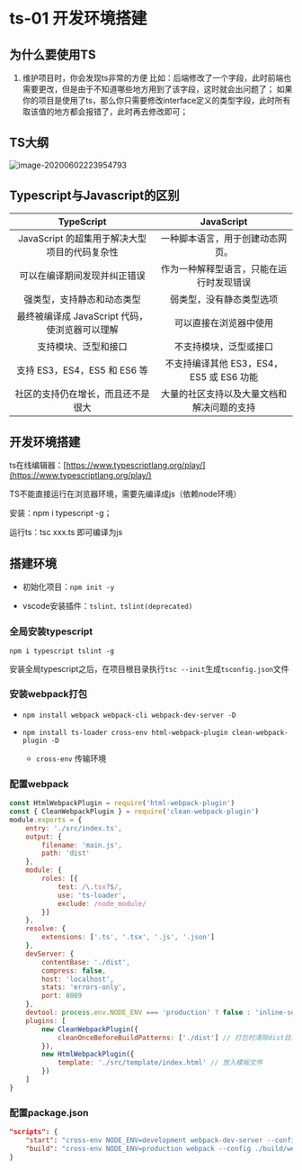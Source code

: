 # ts-01 开发环境搭建

## 为什么要使用TS
1. 维护项目时，你会发现ts非常的方便
比如：后端修改了一个字段，此时前端也需要更改，但是由于不知道哪些地方用到了该字段，这时就会出问题了；
如果你的项目是使用了ts，那么你只需要修改interface定义的类型字段，此时所有取该值的地方都会报错了，此时再去修改即可；

## TS大纲

![image-20200602223954793](https://notecdn.heny.vip/images/image-20200602223954793.png)



## Typescript与Javascript的区别

|                   TypeScript                   |                 JavaScript                 |
| :--------------------------------------------: | :----------------------------------------: |
| JavaScript 的超集用于解决大型项目的代码复杂性  |      一种脚本语言，用于创建动态网页。      |
|          可以在编译期间发现并纠正错误          |  作为一种解释型语言，只能在运行时发现错误  |
|           强类型，支持静态和动态类型           |          弱类型，没有静态类型选项          |
| 最终被编译成 JavaScript 代码，使浏览器可以理解 |           可以直接在浏览器中使用           |
|              支持模块、泛型和接口              |           不支持模块，泛型或接口           |
|          支持 ES3，ES4，ES5 和 ES6 等          |  不支持编译其他 ES3，ES4，ES5 或 ES6 功能  |
|       社区的支持仍在增长，而且还不是很大       | 大量的社区支持以及大量文档和解决问题的支持 |



## 开发环境搭建

ts在线编辑器：[https://www.typescriptlang.org/play/](https://www.typescriptlang.org/play/)

TS不能直接运行在浏览器环境，需要先编译成js（依赖node环境）

安装：npm i typescript -g；

运行ts：tsc xxx.ts 即可编译为js

## 搭建环境

* 初始化项目：`npm init -y`

* vscode安装插件：`tslint、tslint(deprecated)`



###  全局安装typescript

`npm i typescript tslint -g`

安装全局typescript之后，在项目根目录执行`tsc --init`生成`tsconfig.json`文件



### 安装webpack打包

- `npm install webpack webpack-cli webpack-dev-server -D`

- `npm install ts-loader cross-env html-webpack-plugin clean-webpack-plugin -D`

  - `cross-env` 传输环境

    

### 配置webpack

```js
const HtmlWebpackPlugin = require('html-webpack-plugin')
const { CleanWebpackPlugin } = require('clean-webpack-plugin')
module.exports = {
    entry: './src/index.ts',
    output: {
        filename: 'main.js',
        path: 'dist'
    },
    module: {
        roles: [{
            test: /\.tsx?$/,
            use: 'ts-loader',
            exclude: /node_module/
        }]
    },
    resolve: {
        extensions: ['.ts', '.tsx', '.js', '.json']
    },
    devServer: {
        contentBase: './dist',
        compress: false,
        host: 'localhost',
        stats: 'errors-only',
        port: 8089
    },
    devtool: process.env.NODE_ENV === 'production' ? false : 'inline-source-map',
    plugins: [
        new CleanWebpackPlugin({
            cleanOnceBeforeBuildPatterns: ['./dist'] // 打包时清除dist目录
        }),
        new HtmlWebpackPlugin({
            template: './src/template/index.html' // 放入模板文件
        })
    ]
}
```

### 配置package.json

```json
"scripts": {
    "start": "cross-env NODE_ENV=development webpack-dev-server --config ./build/webpac.config.js",
    "build": "cross-env NODE_ENV=production webpack --config ./build/webpack.config.js"
}
```


